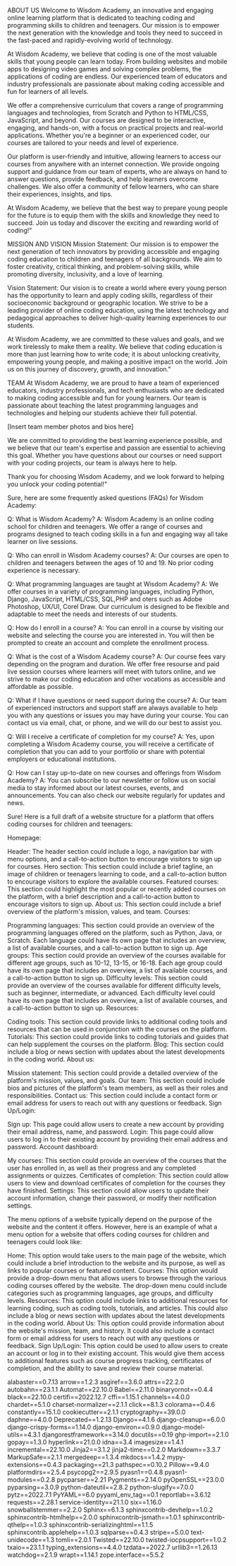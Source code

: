 ABOUT US 
Welcome to Wisdom Academy, an innovative and engaging online learning platform that is dedicated to teaching coding and programming skills to children and teenagers. Our mission is to empower the next generation with the knowledge and tools they need to succeed in the fast-paced and rapidly-evolving world of technology.

At Wisdom Academy, we believe that coding is one of the most valuable skills that young people can learn today. From building websites and mobile apps to designing video games and solving complex problems, the applications of coding are endless. Our experienced team of educators and industry professionals are passionate about making coding accessible and fun for learners of all levels.

We offer a comprehensive curriculum that covers a range of programming languages and technologies, from Scratch and Python to HTML/CSS, JavaScript, and beyond. Our courses are designed to be interactive, engaging, and hands-on, with a focus on practical projects and real-world applications. Whether you're a beginner or an experienced coder, our courses are tailored to your needs and level of experience.

Our platform is user-friendly and intuitive, allowing learners to access our courses from anywhere with an internet connection. We provide ongoing support and guidance from our team of experts, who are always on hand to answer questions, provide feedback, and help learners overcome challenges. We also offer a community of fellow learners, who can share their experiences, insights, and tips.

At Wisdom Academy, we believe that the best way to prepare young people for the future is to equip them with the skills and knowledge they need to succeed. Join us today and discover the exciting and rewarding world of coding!"

MISSION AND VISION
Mission Statement:
Our mission is to empower the next generation of tech innovators by providing accessible and engaging coding education to children and teenagers of all backgrounds. We aim to foster creativity, critical thinking, and problem-solving skills, while promoting diversity, inclusivity, and a love of learning.

Vision Statement:
Our vision is to create a world where every young person has the opportunity to learn and apply coding skills, regardless of their socioeconomic background or geographic location. We strive to be a leading provider of online coding education, using the latest technology and pedagogical approaches to deliver high-quality learning experiences to our students.

At Wisdom Academy, we are committed to these values and goals, and we work tirelessly to make them a reality. We believe that coding education is more than just learning how to write code; it is about unlocking creativity, empowering young people, and making a positive impact on the world. Join us on this journey of discovery, growth, and innovation."


TEAM
At Wisdom Academy, we are proud to have a team of experienced educators, industry professionals, and tech enthusiasts who are dedicated to making coding accessible and fun for young learners. Our team is passionate about teaching the latest programming languages and technologies and helping our students achieve their full potential.

[Insert team member photos and bios here]

We are committed to providing the best learning experience possible, and we believe that our team's expertise and passion are essential to achieving this goal. Whether you have questions about our courses or need support with your coding projects, our team is always here to help.

Thank you for choosing Wisdom Academy, and we look forward to helping you unlock your coding potential!"





















Sure, here are some frequently asked questions (FAQs) for Wisdom Academy:

Q: What is Wisdom Academy?
A: Wisdom Academy is an online coding school for children and teenagers. We offer a range of courses and programs designed to teach coding skills in a fun and engaging way all take learner on live sessions.

Q: Who can enroll in Wisdom Academy courses?
A: Our courses are open to children and teenagers between the ages of 10 and 19. No prior coding experience is necessary.

Q: What programming languages are taught at Wisdom Academy?
A: We offer courses in a variety of programming languages, including Python, Django, JavaScript, HTML/CSS, SQL,PHP and oters such as Adobe Photoshop, UX/UI, Corel Draw. Our curriculum is designed to be flexible and adaptable to meet the needs and interests of our students.

Q: How do I enroll in a course?
A: You can enroll in a course by visiting our website and selecting the course you are interested in. You will then be prompted to create an account and complete the enrollment process.

Q: What is the cost of a Wisdom Academy course?
A: Our course fees vary depending on the program and duration. We offer free resourse and paid live session courses where learners will meet with tutors online, and we strive to make our coding education  and other vocations as accessible and affordable as possible.

Q: What if I have questions or need support during the course?
A: Our team of experienced instructors and support staff are always available to help you with any questions or issues you may have during your course. You can contact us via email, chat, or phone, and we will do our best to assist you.

Q: Will I receive a certificate of completion for my course?
A: Yes, upon completing a Wisdom Academy course, you will receive a certificate of completion that you can add to your portfolio or share with potential employers or educational institutions.

Q: How can I stay up-to-date on new courses and offerings from Wisdom Academy?
A: You can subscribe to our newsletter or follow us on social media to stay informed about our latest courses, events, and announcements. You can also check our website regularly for updates and news.














Sure! Here is a full draft of a website structure for a platform that offers coding courses for children and teenagers:

Homepage:

Header: The header section could include a logo, a navigation bar with menu options, and a call-to-action button to encourage visitors to sign up for courses.
Hero section: This section could include a brief tagline, an image of children or teenagers learning to code, and a call-to-action button to encourage visitors to explore the available courses.
Featured courses: This section could highlight the most popular or recently added courses on the platform, with a brief description and a call-to-action button to encourage visitors to sign up.
About us: This section could include a brief overview of the platform's mission, values, and team.
Courses:

Programming languages: This section could provide an overview of the programming languages offered on the platform, such as Python, Java, or Scratch. Each language could have its own page that includes an overview, a list of available courses, and a call-to-action button to sign up.
Age groups: This section could provide an overview of the courses available for different age groups, such as 10-12, 13-15, or 16-18. Each age group could have its own page that includes an overview, a list of available courses, and a call-to-action button to sign up.
Difficulty levels: This section could provide an overview of the courses available for different difficulty levels, such as beginner, intermediate, or advanced. Each difficulty level could have its own page that includes an overview, a list of available courses, and a call-to-action button to sign up.
Resources:

Coding tools: This section could provide links to additional coding tools and resources that can be used in conjunction with the courses on the platform.
Tutorials: This section could provide links to coding tutorials and guides that can help supplement the courses on the platform.
Blog: This section could include a blog or news section with updates about the latest developments in the coding world.
About us:

Mission statement: This section could provide a detailed overview of the platform's mission, values, and goals.
Our team: This section could include bios and pictures of the platform's team members, as well as their roles and responsibilities.
Contact us: This section could include a contact form or email address for users to reach out with any questions or feedback.
Sign Up/Login:

Sign up: This page could allow users to create a new account by providing their email address, name, and password.
Login: This page could allow users to log in to their existing account by providing their email address and password.
Account dashboard:

My courses: This section could provide an overview of the courses that the user has enrolled in, as well as their progress and any completed assignments or quizzes.
Certificates of completion: This section could allow users to view and download certificates of completion for the courses they have finished.
Settings: This section could allow users to update their account information, change their password, or modify their notification settings.

















The menu options of a website typically depend on the purpose of the website and the content it offers. However, here is an example of what a menu option for a website that offers coding courses for children and teenagers could look like:

Home: This option would take users to the main page of the website, which could include a brief introduction to the website and its purpose, as well as links to popular courses or featured content.
Courses: This option would provide a drop-down menu that allows users to browse through the various coding courses offered by the website. The drop-down menu could include categories such as programming languages, age groups, and difficulty levels.
Resources: This option could include links to additional resources for learning coding, such as coding tools, tutorials, and articles. This could also include a blog or news section with updates about the latest developments in the coding world.
About Us: This option could provide information about the website's mission, team, and history. It could also include a contact form or email address for users to reach out with any questions or feedback.
Sign Up/Login: This option could be used to allow users to create an account or log in to their existing account. This would give them access to additional features such as course progress tracking, certificates of completion, and the ability to save and review their course material.

alabaster==0.7.13
arrow==1.2.3
asgiref==3.6.0
attrs==22.2.0
autobahn==23.1.1
Automat==22.10.0
Babel==2.11.0
binaryornot==0.4.4
black==22.10.0
certifi==2022.12.7
cffi==1.15.1
channels==4.0.0
chardet==5.1.0
charset-normalizer==2.1.1
click==8.1.3
colorama==0.4.6
constantly==15.1.0
cookiecutter==2.1.1
cryptography==39.0.0
daphne==4.0.0
Deprecated==1.2.13
Django==4.1.6
django-cleanup==6.0.0
django-crispy-forms==1.14.0
django-environ==0.9.0
django-model-utils==4.3.1
djangorestframework==3.14.0
docutils==0.19
ghp-import==2.1.0
gopay==1.3.0
hyperlink==21.0.0
idna==3.4
imagesize==1.4.1
incremental==22.10.0
Jinja2==3.1.2
jinja2-time==0.2.0
Markdown==3.3.7
MarkupSafe==2.1.1
mergedeep==1.3.4
mkdocs==1.4.2
mypy-extensions==0.4.3
packaging==21.3
pathspec==0.10.2
Pillow==9.4.0
platformdirs==2.5.4
psycopg2==2.9.5
pyasn1==0.4.8
pyasn1-modules==0.2.8
pycparser==2.21
Pygments==2.14.0
pyOpenSSL==23.0.0
pyparsing==3.0.9
python-dateutil==2.8.2
python-slugify==7.0.0
pytz==2022.7.1
PyYAML==6.0
pyyaml_env_tag==0.1
reportlab==3.6.12
requests==2.28.1
service-identity==21.1.0
six==1.16.0
snowballstemmer==2.2.0
Sphinx==6.1.3
sphinxcontrib-devhelp==1.0.2
sphinxcontrib-htmlhelp==2.0.0
sphinxcontrib-jsmath==1.0.1
sphinxcontrib-qthelp==1.0.3
sphinxcontrib-serializinghtml==1.1.5
sphinxcontrib.applehelp==1.0.3
sqlparse==0.4.3
stripe==5.0.0
text-unidecode==1.3
tomli==2.0.1
Twisted==22.10.0
twisted-iocpsupport==1.0.2
txaio==23.1.1
typing_extensions==4.4.0
tzdata==2022.7
urllib3==1.26.13
watchdog==2.1.9
wrapt==1.14.1
zope.interface==5.5.2
